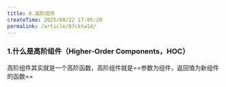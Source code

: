 ```yaml
---
title: 6.高阶组件
createTime: 2025/08/22 17:05:20
permalink: /article/87cktw1d/
---
```


### 1.什么是高阶组件（Higher-Order Components，HOC）
  高阶组件其实就是一个高阶函数，高阶组件就是==参数为组件，返回值为新组件的函数==